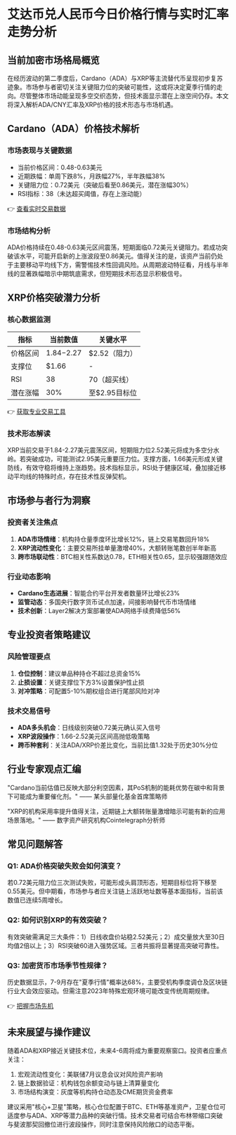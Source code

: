# 艾达币兑人民币今日价格行情与实时汇率走势分析

## 当前加密市场格局概览

在经历波动的第二季度后，Cardano（ADA）与XRP等主流替代币呈现初步复苏迹象。市场参与者密切关注关键阻力位的突破可能性，这或将决定夏季行情的走向。尽管整体市场动能呈现多空交织态势，但技术面显示潜在上涨空间仍存。本文将深入解析ADA/CNY汇率及XRP价格的技术形态与市场机遇。

## Cardano（ADA）价格技术解析

### 市场表现与关键数据
- 当前价格区间：0.48-0.63美元
- 近期跌幅：单周下跌8%，月跌幅27%，半年跌幅38%
- 关键阻力位：0.72美元（突破后看至0.86美元，潜在涨幅30%）
- RSI指标：38（未达超买阈值，存在上涨动能）

👉 [查看实时交易数据](https://bit.ly/okx_welcome)

### 市场结构分析
ADA价格持续在0.48-0.63美元区间震荡，短期面临0.72美元关键阻力。若成功突破该水平，可能开启新的上涨波段至0.86美元。值得关注的是，该资产当前仍处于主要移动平均线下方，需警惕技术性回调风险。从周期波动特征看，月线与半年线的显著跌幅暗示中期筑底需求，但短期技术形态显示积极信号。

## XRP价格突破潜力分析

### 核心数据监测
| 指标        | 当前数值     | 关键水平       |
|-------------|-------------|---------------|
| 价格区间    | $1.84-$2.27 | $2.52（阻力）  |
| 支撑位      | $1.66       | -             |
| RSI         | 38          | 70（超买线）  |
| 潜在涨幅    | 30%         | 至$2.95目标位 |

👉 [获取专业交易工具](https://bit.ly/okx_welcome)

### 技术形态解读
XRP当前交易于1.84-2.27美元震荡区间，短期阻力位2.52美元将成为多空分水岭。若突破成功，可能测试2.95美元重要压力位。支撑方面，1.66美元形成关键防线，有效守稳将维持上涨趋势。技术指标显示，RSI处于健康区域，叠加接近移动平均线的特殊时点，存在技术性反弹契机。

## 市场参与者行为洞察

### 投资者关注焦点
1. **ADA市场情绪**：机构持仓量季度环比增长12%，链上交易笔数回升18%
2. **XRP流动性变化**：主要交易所挂单量激增40%，大额转账笔数创半年新高
3. **跨市场联动性**：BTC相关性系数达0.78，ETH相关性0.65，显示较强跟随效应

### 行业动态影响
- **Cardano生态进展**：智能合约平台开发者数量环比增长23%
- **监管动态**：多国央行数字货币试点加速，间接影响替代币市场情绪
- **技术创新**：Layer2解决方案部署使ADA网络手续费降低56%

## 专业投资者策略建议

### 风险管理要点
1. **仓位控制**：建议单品种持仓不超过总资金15%
2. **止损设置**：关键支撑位下方3%设置保护性止损
3. **对冲策略**：可配置5-10%期权组合进行尾部风险对冲

### 技术交易信号
- **ADA多头机会**：日线级别突破0.72美元确认买入信号
- **XRP波段操作**：1.66-2.52美元区间高抛低吸策略
- **跨币种套利**：关注ADA/XRP价差比变化，当前比值1.32处于历史30%分位

## 行业专家观点汇编

"Cardano当前估值已反映大部分利空因素，其PoS机制的能耗优势在碳中和背景下可能成为重要催化剂。" —— 某头部量化基金首席策略师

"XRP的机构采用率提升值得关注，近期链上大额转账量激增暗示可能有新的应用场景落地。" —— 数字资产研究机构Cointelegraph分析师

## 常见问题解答

### Q1: ADA价格突破失败会如何演变？
若0.72美元阻力位三次测试失败，可能形成头肩顶形态，短期目标位将下移至0.55美元。但中期看，市场参与者应关注链上活跃地址数等基本面指标，当前该数值已连续5周增长。

### Q2: 如何识别XRP的有效突破？
有效突破需满足三大条件：1）日线收盘价站稳2.52美元；2）成交量放大至30日均值2倍以上；3）RSI突破60进入强势区域。三者共振将显著提高突破可靠性。

### Q3: 加密货币市场季节性规律？
历史数据显示，7-9月存在"夏季行情"概率达68%，主要受机构季度调仓及区块链行业大会效应驱动。但需注意2023年特殊宏观环境可能改变传统周期规律。

👉 [把握市场先机](https://bit.ly/okx_welcome)

## 未来展望与操作建议

随着ADA和XRP接近关键技术位，未来4-6周将成为重要观察窗口。投资者应重点关注：
1. 宏观流动性变化：美联储7月议息会议对风险资产影响
2. 链上数据验证：机构钱包余额变动与链上清算量变化
3. 市场结构演变：灰度等机构持仓动态及CME期货资金费率

建议采用"核心+卫星"策略，核心仓位配置于BTC、ETH等基准资产，卫星仓位可适度参与ADA、XRP等潜力品种的突破行情。技术交易者可结合布林带缩口突破与斐波那契回撤位进行波段操作，同时注意保持风险敞口的动态平衡。
